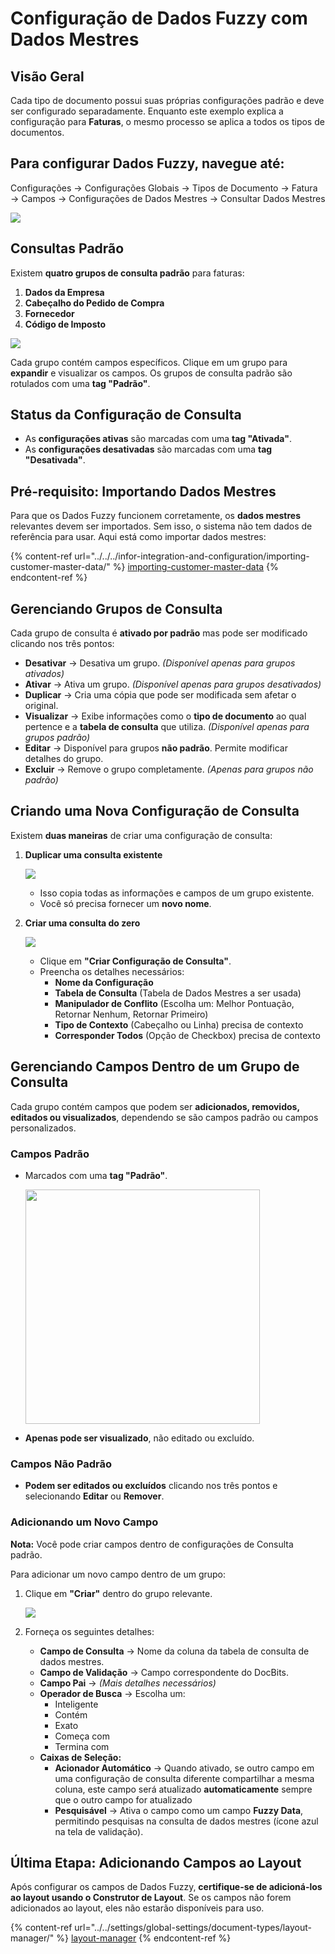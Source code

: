 # Configuração de Dados Fuzzy com Dados Mestres

## **Visão Geral**

Cada tipo de documento possui suas próprias configurações padrão e deve ser configurado separadamente. Enquanto este exemplo explica a configuração para **Faturas**, o mesmo processo se aplica a todos os tipos de documentos.

## Para configurar Dados Fuzzy, navegue até:

Configurações → Configurações Globais → Tipos de Documento → Fatura → Campos → Configurações de Dados Mestres → Consultar Dados Mestres

![](https://docs.docbits.com/~gitbook/image?url=https%3A%2F%2F578966019-files.gitbook.io%2F%7E%2Ffiles%2Fv0%2Fb%2Fgitbook-x-prod.appspot.com%2Fo%2Fspaces%252FT2n2w4uDCJvv7CJ5zrdk%252Fuploads%252Fhnn2NcPGzVkUO0mLQWTy%252Fimage.png%3Falt%3Dmedia%26token%3De2f87385-fc48-4149-9bef-ca917a7328bd\&width=768\&dpr=4\&quality=100\&sign=116ee1da\&sv=2)

## **Consultas Padrão**

Existem **quatro grupos de consulta padrão** para faturas:

1. **Dados da Empresa**
2. **Cabeçalho do Pedido de Compra**
3. **Fornecedor**
4. **Código de Imposto**

![](https://docs.docbits.com/~gitbook/image?url=https%3A%2F%2F578966019-files.gitbook.io%2F%7E%2Ffiles%2Fv0%2Fb%2Fgitbook-x-prod.appspot.com%2Fo%2Fspaces%252FT2n2w4uDCJvv7CJ5zrdk%252Fuploads%252F4VxYFu8M62dXi6qGsPl3%252Fimage.png%3Falt%3Dmedia%26token%3Db2bc4690-805b-4b19-aa89-73f315889d88\&width=768\&dpr=4\&quality=100\&sign=835f513a\&sv=2)

Cada grupo contém campos específicos. Clique em um grupo para **expandir** e visualizar os campos. Os grupos de consulta padrão são rotulados com uma **tag "Padrão"**.

## **Status da Configuração de Consulta**

* As **configurações ativas** são marcadas com uma **tag "Ativada"**.
* As **configurações desativadas** são marcadas com uma **tag "Desativada"**.

## **Pré-requisito: Importando Dados Mestres**

Para que os Dados Fuzzy funcionem corretamente, os **dados mestres** relevantes devem ser importados. Sem isso, o sistema não tem dados de referência para usar. Aqui está como importar dados mestres:

{% content-ref url="../../../infor-integration-and-configuration/importing-customer-master-data/" %}
[importing-customer-master-data](../../../infor-integration-and-configuration/importing-customer-master-data/)
{% endcontent-ref %}

## **Gerenciando Grupos de Consulta**

Cada grupo de consulta é **ativado por padrão** mas pode ser modificado clicando nos três pontos:

* **Desativar** → Desativa um grupo. _(Disponível apenas para grupos ativados)_
* **Ativar** → Ativa um grupo. _(Disponível apenas para grupos desativados)_
* **Duplicar** → Cria uma cópia que pode ser modificada sem afetar o original.
* **Visualizar** → Exibe informações como o **tipo de documento** ao qual pertence e a **tabela de consulta** que utiliza. _(Disponível apenas para grupos padrão)_
* **Editar** → Disponível para grupos **não padrão**. Permite modificar detalhes do grupo.
* **Excluir** → Remove o grupo completamente. _(Apenas para grupos não padrão)_

## **Criando uma Nova Configuração de Consulta**

Existem **duas maneiras** de criar uma configuração de consulta:

1.  **Duplicar uma consulta existente**

    ![](https://docs.docbits.com/~gitbook/image?url=https%3A%2F%2F578966019-files.gitbook.io%2F%7E%2Ffiles%2Fv0%2Fb%2Fgitbook-x-prod.appspot.com%2Fo%2Fspaces%252FT2n2w4uDCJvv7CJ5zrdk%252Fuploads%252FZUlPcWGrx1oITQS3tgZP%252Fimage.png%3Falt%3Dmedia%26token%3D59fb300d-836e-40d0-84b7-4a405cf7f321\&width=768\&dpr=4\&quality=100\&sign=3442db8f\&sv=2)

    * Isso copia todas as informações e campos de um grupo existente.
    * Você só precisa fornecer um **novo nome**.
2.  **Criar uma consulta do zero**

    ![](https://docs.docbits.com/~gitbook/image?url=https%3A%2F%2F578966019-files.gitbook.io%2F%7E%2Ffiles%2Fv0%2Fb%2Fgitbook-x-prod.appspot.com%2Fo%2Fspaces%252FT2n2w4uDCJvv7CJ5zrdk%252Fuploads%252FNbEpo2p5Q8D1d7DUchBF%252Fimage.png%3Falt%3Dmedia%26token%3D401314b5-44d0-47df-b3e6-69fea83cce82\&width=768\&dpr=4\&quality=100\&sign=1d0ce322\&sv=2)

    * Clique em **"Criar Configuração de Consulta"**.
    * Preencha os detalhes necessários:
      * **Nome da Configuração**
      * **Tabela de Consulta** (Tabela de Dados Mestres a ser usada)
      * **Manipulador de Conflito** (Escolha um: Melhor Pontuação, Retornar Nenhum, Retornar Primeiro)
      * **Tipo de Contexto** (Cabeçalho ou Linha) precisa de contexto
      * **Corresponder Todos** (Opção de Checkbox) precisa de contexto

## **Gerenciando Campos Dentro de um Grupo de Consulta**

Cada grupo contém campos que podem ser **adicionados, removidos, editados ou visualizados**, dependendo se são campos padrão ou campos personalizados.

### **Campos Padrão**

*   Marcados com uma **tag "Padrão"**.

    <div align="left"><img src="https://docs.docbits.com/~gitbook/image?url=https%3A%2F%2F578966019-files.gitbook.io%2F%7E%2Ffiles%2Fv0%2Fb%2Fgitbook-x-prod.appspot.com%2Fo%2Fspaces%252FT2n2w4uDCJvv7CJ5zrdk%252Fuploads%252Fh37McVpB0tBo5wqiAttR%252Fimage.png%3Falt%3Dmedia%26token%3Dcabce083-83a5-4881-a64f-88a8757df49b&#x26;width=768&#x26;dpr=4&#x26;quality=100&#x26;sign=b3739019&#x26;sv=2" alt="" width="375"></div>
* **Apenas pode ser visualizado**, não editado ou excluído.

### **Campos Não Padrão**

* **Podem ser editados ou excluídos** clicando nos três pontos e selecionando **Editar** ou **Remover**.

### **Adicionando um Novo Campo**

**Nota:** Você pode criar campos dentro de configurações de Consulta padrão.

Para adicionar um novo campo dentro de um grupo:

1.  Clique em **"Criar"** dentro do grupo relevante.

    ![](https://docs.docbits.com/~gitbook/image?url=https%3A%2F%2F578966019-files.gitbook.io%2F%7E%2Ffiles%2Fv0%2Fb%2Fgitbook-x-prod.appspot.com%2Fo%2Fspaces%252FT2n2w4uDCJvv7CJ5zrdk%252Fuploads%252FvmIXTEQQHKKNbvTJj1b4%252Fimage.png%3Falt%3Dmedia%26token%3D8569867b-9f5b-4865-90bd-f2e41e846979\&width=768\&dpr=4\&quality=100\&sign=603cb7df\&sv=2)
2. Forneça os seguintes detalhes:
   * **Campo de Consulta** → Nome da coluna da tabela de consulta de dados mestres.
   * **Campo de Validação** → Campo correspondente do DocBits.
   * **Campo Pai** → _(Mais detalhes necessários)_
   * **Operador de Busca** → Escolha um:
     * Inteligente
     * Contém
     * Exato
     * Começa com
     * Termina com
   * **Caixas de Seleção:**
     * **Acionador Automático** → Quando ativado, se outro campo em uma configuração de consulta diferente compartilhar a mesma coluna, este campo será atualizado **automaticamente** sempre que o outro campo for atualizado
     * **Pesquisável** → Ativa o campo como um campo **Fuzzy Data**, permitindo pesquisas na consulta de dados mestres (ícone azul na tela de validação).

## **Última Etapa: Adicionando Campos ao Layout**

Após configurar os campos de Dados Fuzzy, **certifique-se de adicioná-los ao layout usando o Construtor de Layout**. Se os campos não forem adicionados ao layout, eles não estarão disponíveis para uso.

{% content-ref url="../../settings/global-settings/document-types/layout-manager/" %}
[layout-manager](../../settings/global-settings/document-types/layout-manager/)
{% endcontent-ref %}
